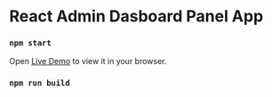 # React Admin Dasboard Panel App
### `npm start`

Open [Live Demo](https://nimble-flan-1a6f62.netlify.app/) to view it in your browser.
### `npm run build`





